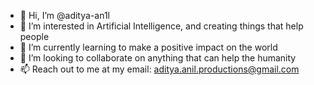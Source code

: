 - 👋 Hi, I’m @aditya-an1l
- 👀 I’m interested in Artificial Intelligence, and creating things that help people
- 🌱 I’m currently learning to make a positive impact on the world
- 💞️ I’m looking to collaborate on anything that can help the humanity
- 📫 Reach out to me at my email: aditya.anil.productions@gmail.com

<!---
aditya-an1l/aditya-an1l is a ✨ special ✨ repository because its `README.md` (this file) appears on your GitHub profile.
You can click the Preview link to take a look at your changes.
--->
